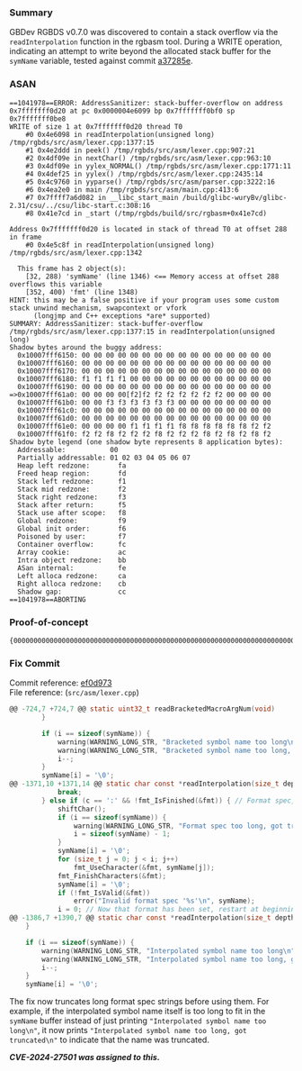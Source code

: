 ### Summary 

GBDev RGBDS v0.7.0 was discovered to contain a stack overflow via the `readInterpolation` function in the rgbasm tool. During a WRITE operation, indicating an attempt to write beyond the allocated stack buffer for the `symName` variable, tested against commit [a37285e](https://github.com/gbdev/rgbds/commit/a37285eae96c9c74a7b587af63be86387a02fc4f).

### ASAN

```
==1041978==ERROR: AddressSanitizer: stack-buffer-overflow on address 0x7fffffff0d20 at pc 0x0000004e6099 bp 0x7fffffff0bf0 sp 0x7fffffff0be8
WRITE of size 1 at 0x7fffffff0d20 thread T0
    #0 0x4e6098 in readInterpolation(unsigned long) /tmp/rgbds/src/asm/lexer.cpp:1377:15
    #1 0x4e2ddd in peek() /tmp/rgbds/src/asm/lexer.cpp:907:21
    #2 0x4df09e in nextChar() /tmp/rgbds/src/asm/lexer.cpp:963:10
    #3 0x4df09e in yylex_NORMAL() /tmp/rgbds/src/asm/lexer.cpp:1771:11
    #4 0x4def25 in yylex() /tmp/rgbds/src/asm/lexer.cpp:2435:14
    #5 0x4c9760 in yyparse() /tmp/rgbds/src/asm/parser.cpp:3222:16
    #6 0x4ea2e0 in main /tmp/rgbds/src/asm/main.cpp:413:6
    #7 0x7ffff7a6d082 in __libc_start_main /build/glibc-wuryBv/glibc-2.31/csu/../csu/libc-start.c:308:16
    #8 0x41e7cd in _start (/tmp/rgbds/build/src/rgbasm+0x41e7cd)

Address 0x7fffffff0d20 is located in stack of thread T0 at offset 288 in frame
    #0 0x4e5c8f in readInterpolation(unsigned long) /tmp/rgbds/src/asm/lexer.cpp:1342

  This frame has 2 object(s):
    [32, 288) 'symName' (line 1346) <== Memory access at offset 288 overflows this variable
    [352, 400) 'fmt' (line 1348)
HINT: this may be a false positive if your program uses some custom stack unwind mechanism, swapcontext or vfork
      (longjmp and C++ exceptions *are* supported)
SUMMARY: AddressSanitizer: stack-buffer-overflow /tmp/rgbds/src/asm/lexer.cpp:1377:15 in readInterpolation(unsigned long)
Shadow bytes around the buggy address:
  0x10007fff6150: 00 00 00 00 00 00 00 00 00 00 00 00 00 00 00 00
  0x10007fff6160: 00 00 00 00 00 00 00 00 00 00 00 00 00 00 00 00
  0x10007fff6170: 00 00 00 00 00 00 00 00 00 00 00 00 00 00 00 00
  0x10007fff6180: f1 f1 f1 f1 00 00 00 00 00 00 00 00 00 00 00 00
  0x10007fff6190: 00 00 00 00 00 00 00 00 00 00 00 00 00 00 00 00
=>0x10007fff61a0: 00 00 00 00[f2]f2 f2 f2 f2 f2 f2 f2 00 00 00 00
  0x10007fff61b0: 00 00 f3 f3 f3 f3 f3 f3 00 00 00 00 00 00 00 00
  0x10007fff61c0: 00 00 00 00 00 00 00 00 00 00 00 00 00 00 00 00
  0x10007fff61d0: 00 00 00 00 00 00 00 00 00 00 00 00 00 00 00 00
  0x10007fff61e0: 00 00 00 00 f1 f1 f1 f1 f8 f8 f8 f8 f8 f8 f2 f2
  0x10007fff61f0: f2 f2 f8 f2 f2 f2 f8 f2 f2 f2 f8 f2 f8 f2 f8 f2
Shadow byte legend (one shadow byte represents 8 application bytes):
  Addressable:           00
  Partially addressable: 01 02 03 04 05 06 07 
  Heap left redzone:       fa
  Freed heap region:       fd
  Stack left redzone:      f1
  Stack mid redzone:       f2
  Stack right redzone:     f3
  Stack after return:      f5
  Stack use after scope:   f8
  Global redzone:          f9
  Global init order:       f6
  Poisoned by user:        f7
  Container overflow:      fc
  Array cookie:            ac
  Intra object redzone:    bb
  ASan internal:           fe
  Left alloca redzone:     ca
  Right alloca redzone:    cb
  Shadow gap:              cc
==1041978==ABORTING

```

### Proof-of-concept

```
{0000000000000000000000000000000000000000000000000000000000000000000000000000000000000000000000000000000000000000000000000000000000000000000000000000000000000000000000000000000000000000000000000000000000000000000000000000000000000000000000000000000000000000:
```

### Fix Commit

Commit reference: [ef0d973](https://github.com/gbdev/rgbds/commit/ef0d973187fea8aca40aa07288f94034783e87a8) <br>
File reference: (`src/asm/lexer.cpp`)

```C
@@ -724,7 +724,7 @@ static uint32_t readBracketedMacroArgNum(void)
		}

		if (i == sizeof(symName)) {
			warning(WARNING_LONG_STR, "Bracketed symbol name too long\n");
			warning(WARNING_LONG_STR, "Bracketed symbol name too long, got truncated\n");
			i--;
		}
		symName[i] = '\0';
@@ -1371,10 +1371,14 @@ static char const *readInterpolation(size_t depth)
			break;
		} else if (c == ':' && !fmt_IsFinished(&fmt)) { // Format spec, only once
			shiftChar();
			if (i == sizeof(symName)) {
				warning(WARNING_LONG_STR, "Format spec too long, got truncated\n");
				i = sizeof(symName) - 1;
			}
			symName[i] = '\0';
			for (size_t j = 0; j < i; j++)
				fmt_UseCharacter(&fmt, symName[j]);
			fmt_FinishCharacters(&fmt);
			symName[i] = '\0';
			if (!fmt_IsValid(&fmt))
				error("Invalid format spec '%s'\n", symName);
			i = 0; // Now that format has been set, restart at beginning of string
@@ -1386,7 +1390,7 @@ static char const *readInterpolation(size_t depth)
	}

	if (i == sizeof(symName)) {
		warning(WARNING_LONG_STR, "Interpolated symbol name too long\n");
		warning(WARNING_LONG_STR, "Interpolated symbol name too long, got truncated\n");
		i--;
	}
	symName[i] = '\0';

```

The fix now truncates long format spec strings before using them. For example, if the interpolated symbol name itself is too long to fit in the `symName` buffer instead of just printing `"Interpolated symbol name too long\n"`, it now prints `"Interpolated symbol name too long, got truncated\n"` to indicate that the name was truncated.

***CVE-2024-27501 was assigned to this.***
